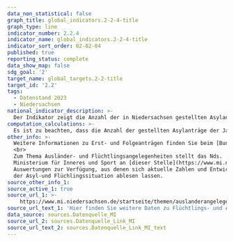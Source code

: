 ```yaml
---
data_non_statistical: false
graph_title: global_indicators.2-2-4-title
graph_type: line
indicator_number: 2.2.4
indicator_name: global_indicators.2-2-4-title
indicator_sort_order: 02-02-04
published: true
reporting_status: complete
data_show_map: false
sdg_goal: '2'
target_name: global_targets.2-2-title
target_id: '2.2'
tags:
  - Datenstand 2023
  - Niedersachsen
national_indicator_description: >-
  Der Indikator zeigt die Anzahl der in Niedersachsen gestellten Asylanträge  (Erst- und Folgeanträge). Das Bundesamt für Migration und Flüchtlinge entscheidet über die Asylanträge. Die Aufenthaltsregelung während und nach dem Abschluss des Asylverfahrens fällt in die Zuständigkeit der Ausländerbehörden.
computation_calculations: >-
  Es ist zu beachten, dass die Anzahl der gestellten Asylanträge der Jahre 2020 und 2021 unter den Bedingungen der Corona Pandemie zu sehen sind.
other_info: >-
  Weitere Informationen zu Erst- und Folgeanträgen finden Sie beim [Bundesamt für Migration und Flüchtlinge](https://www.bamf.de).
  <br>
  Zum Thema Ausländer- und Flüchtlingsangelegenheiten stellt das Nds.
  Ministerium für Inneres und Sport an [dieser Stelle](https://www.mi.niedersachsen.de/startseite/themen/auslanderangelegenheiten/zahlen_daten_fakten/statistische_daten/lagebilder-zu-fluechlings--und-auslaenderangelegenheiten-164283.html) monatlich statistische
  Auswertungen zur Verfügung, aus denen sich aktuelle Zahlen und Entwicklungen
  der Asyl-und Flüchlingssituation ablesen lassen.
source_other_info_1:  
source_active_1: true
source_url_1: >-
    https://www.mi.niedersachsen.de/startseite/themen/auslanderangelegenheiten/zahlen_daten_fakten/statistische_daten/lagebilder-zu-fluechlings--und-auslaenderangelegenheiten-164283.html
source_url_text_1: 'Hier finden Sie weitere Daten zu Flüchtlings- und Ausländerangelegenheiten'
data_source: sources.Datenquelle_MI
source_url_2: sources.Datenquelle_Link_MI
source_url_text_2: sources.Datenquelle_Link_MI_text
---
```

